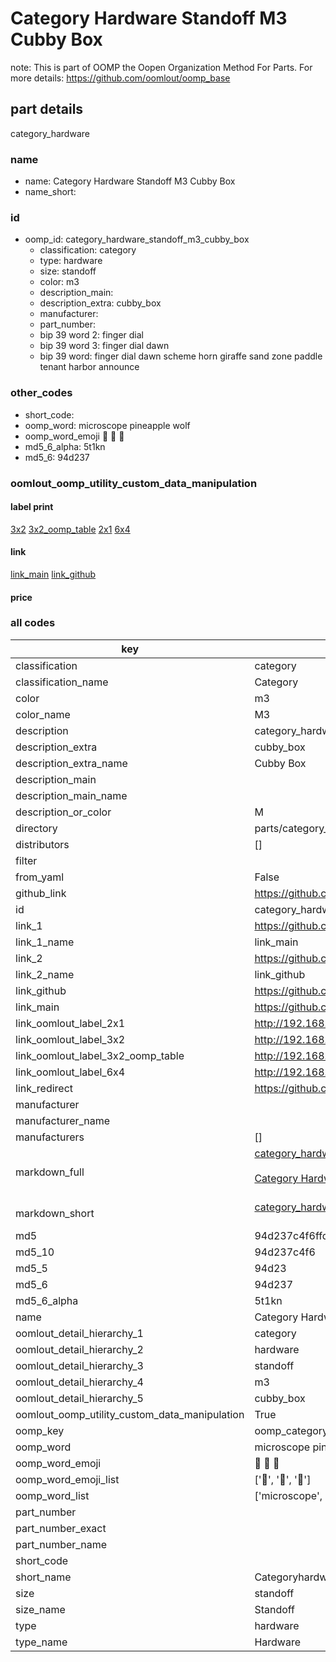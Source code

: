 # Category Hardware Standoff M3 Cubby Box  

note: This is part of OOMP the Oopen Organization Method For Parts. For more details: https://github.com/oomlout/oomp_base

##  part details
  



category_hardware



### name
* name: Category Hardware Standoff M3 Cubby Box
* name_short: 
### id
* oomp_id: category_hardware_standoff_m3_cubby_box
  * classification: category
  * type: hardware
  * size: standoff
  * color: m3
  * description_main: 
  * description_extra: cubby_box
  * manufacturer: 
  * part_number: 
  * bip 39 word 2: finger dial
  * bip 39 word 3: finger dial dawn
  * bip 39 word: finger dial dawn scheme horn giraffe sand zone paddle tenant harbor announce

### other_codes
* short_code: 
* oomp_word: microscope pineapple wolf
* oomp_word_emoji :microscope: :pineapple: :wolf:
* md5_6_alpha: 5t1kn
* md5_6: 94d237






### oomlout_oomp_utility_custom_data_manipulation
#### label print
[3x2](http://192.168.1.245:1112/?label=oomp%205t1kn)
[3x2_oomp_table](http://192.168.1.108:1112/?label=oomp%205t1kn)
[2x1](http://192.168.1.242:1112/?label=oomp%205t1kn)
[6x4](http://192.168.1.55:1112/?label=oomp%205t1kn)    

#### link

[link_main](https://github.com/oomlout/oomlout_oomp_version_1_messy/tree/main/parts/category_hardware_standoff_m3_cubby_box) [link_github](https://github.com/oomlout/oomlout_oomp_version_1_messy/tree/main/parts/category_hardware_standoff_m3_cubby_box)                             

#### price







### all codes 
| key | value |  
| --- | --- |  
| classification | category |  
| classification_name | Category |  
| color | m3 |  
| color_name | M3 |  
| description | category_hardware |  
| description_extra | cubby_box |  
| description_extra_name | Cubby Box |  
| description_main |  |  
| description_main_name |  |  
| description_or_color | M  |  
| directory | parts/category_hardware_standoff_m3_cubby_box |  
| distributors | [] |  
| filter |  |  
| from_yaml | False |  
| github_link | https://github.com/oomlout/oomlout_oomp_part_src/tree/main/parts/category_hardware_standoff_m3_cubby_box |  
| id | category_hardware_standoff_m3_cubby_box |  
| link_1 | https://github.com/oomlout/oomlout_oomp_version_1_messy/tree/main/parts/category_hardware_standoff_m3_cubby_box |  
| link_1_name | link_main |  
| link_2 | https://github.com/oomlout/oomlout_oomp_version_1_messy/tree/main/parts/category_hardware_standoff_m3_cubby_box |  
| link_2_name | link_github |  
| link_github | https://github.com/oomlout/oomlout_oomp_version_1_messy/tree/main/parts/category_hardware_standoff_m3_cubby_box |  
| link_main | https://github.com/oomlout/oomlout_oomp_version_1_messy/tree/main/parts/category_hardware_standoff_m3_cubby_box |  
| link_oomlout_label_2x1 | http://192.168.1.242:1112/?label=oomp%205t1kn |  
| link_oomlout_label_3x2 | http://192.168.1.245:1112/?label=oomp%205t1kn |  
| link_oomlout_label_3x2_oomp_table | http://192.168.1.108:1112/?label=oomp%205t1kn |  
| link_oomlout_label_6x4 | http://192.168.1.55:1112/?label=oomp%205t1kn |  
| link_redirect | https://github.com/oomlout/oomlout_oomp_version_1_messy/tree/main/parts/category_hardware_standoff_m3_cubby_box |  
| manufacturer |  |  
| manufacturer_name |  |  
| manufacturers | [] |  
| markdown_full | [category_hardware_standoff_m3_cubby_box](none)<br>[](none)<br>[Category Hardware Standoff M3 Cubby Box](none)<br><br> |  
| markdown_short | [category_hardware_standoff_m3_cubby_box](none)<br><br> |  
| md5 | 94d237c4f6ffd7e588b6cc0a6fcf42b7 |  
| md5_10 | 94d237c4f6 |  
| md5_5 | 94d23 |  
| md5_6 | 94d237 |  
| md5_6_alpha | 5t1kn |  
| name | Category Hardware Standoff M3 Cubby Box |  
| oomlout_detail_hierarchy_1 | category |  
| oomlout_detail_hierarchy_2 | hardware |  
| oomlout_detail_hierarchy_3 | standoff |  
| oomlout_detail_hierarchy_4 | m3 |  
| oomlout_detail_hierarchy_5 | cubby_box |  
| oomlout_oomp_utility_custom_data_manipulation | True |  
| oomp_key | oomp_category_hardware_standoff_m3_cubby_box |  
| oomp_word | microscope pineapple wolf |  
| oomp_word_emoji | :microscope: :pineapple: :wolf: |  
| oomp_word_emoji_list | [':microscope:', ':pineapple:', ':wolf:'] |  
| oomp_word_list | ['microscope', 'pineapple', 'wolf'] |  
| part_number |  |  
| part_number_exact |  |  
| part_number_name |  |  
| short_code |  |  
| short_name | Categoryhardware |  
| size | standoff |  
| size_name | Standoff |  
| type | hardware |  
| type_name | Hardware |  
